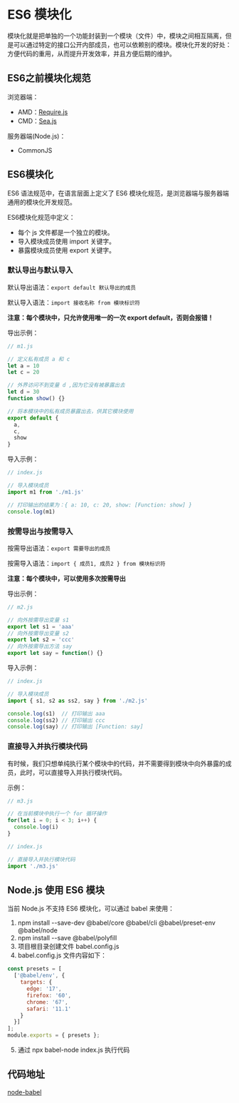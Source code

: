 # ES6 模块化

模块化就是把单独的一个功能封装到一个模块（文件）中，模块之间相互隔离，但是可以通过特定的接口公开内部成员，也可以依赖别的模块。模块化开发的好处：方便代码的重用，从而提升开发效率，并且方便后期的维护。

## ES6之前模块化规范

浏览器端：

- AMD：[Require.js](http://www.requirejs.cn/)
- CMD：[Sea.js](https://seajs.github.io/seajs/docs/)

服务器端(Node.js)：

- CommonJS

## ES6模块化

ES6 语法规范中，在语言层面上定义了 ES6 模块化规范，是浏览器端与服务器端通用的模块化开发规范。

ES6模块化规范中定义：

- 每个 js 文件都是一个独立的模块。
- 导入模块成员使用 import 关键字。
- 暴露模块成员使用 export 关键字。

### 默认导出与默认导入

默认导出语法：`export default 默认导出的成员`

默认导入语法：`import 接收名称 from 模块标识符`

**注意：每个模块中，只允许使用唯一的一次 export default，否则会报错！**

导出示例：

```javascript
// m1.js

// 定义私有成员 a 和 c
let a = 10
let c = 20

// 外界访问不到变量 d ,因为它没有被暴露出去 
let d = 30 
function show() {}

// 将本模块中的私有成员暴露出去，供其它模块使用
export default { 
  a, 
  c, 
  show 
}
```

导入示例：

```javascript
// index.js

// 导入模块成员
import m1 from './m1.js'

// 打印输出的结果为：{ a: 10, c: 20, show: [Function: show] } 
console.log(m1)
```

### 按需导出与按需导入

按需导出语法：`export 需要导出的成员`

按需导入语法：`import { 成员1, 成员2 } from 模块标识符`

**注意：每个模块中，可以使用多次按需导出**

导出示例：

```javascript
// m2.js

// 向外按需导出变量 s1 
export let s1 = 'aaa'  
// 向外按需导出变量 s2 
export let s2 = 'ccc' 
// 向外按需导出方法 say 
export let say = function() {} 
```

导入示例：

```javascript
// index.js

// 导入模块成员   
import { s1, s2 as ss2, say } from './m2.js' 

console.log(s1)  // 打印输出 aaa   
console.log(ss2) // 打印输出 ccc   
console.log(say) // 打印输出 [Function: say] 
```

### 直接导入并执行模块代码

有时候，我们只想单纯执行某个模块中的代码，并不需要得到模块中向外暴露的成员，此时，可以直接导入并执行模块代码。 

示例：

```javascript
// m3.js

// 在当前模块中执行一个 for 循环操作 
for(let i = 0; i < 3; i++) { 
  console.log(i) 
}
```

```javascript
// index.js

// 直接导入并执行模块代码   
import './m3.js'
```

## Node.js 使用 ES6 模块

当前 Node.js 不支持 ES6 模块化，可以通过 babel 来使用：

1. npm install --save-dev @babel/core @babel/cli @babel/preset-env @babel/node
2. npm install --save @babel/polyfill
3. 项目根目录创建文件 babel.config.js
4. babel.config.js 文件内容如下：
```javascript
const presets = [
  ['@babel/env', {
    targets: {
      edge: '17',
      firefox: '60',
      chrome: '67',
      safari: '11.1'
    }
  }]
];
module.exports = { presets };
```
5. 通过 npx babel-node index.js 执行代码

## 代码地址

[node-babel](https://github.com/zhzl/web-demo/tree/master/node-babel)